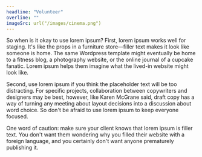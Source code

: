 ```yaml
---
headline: "Volunteer"
overline: ""
imageSrc: url("/images/cinema.png")
---
```


So when is it okay to use lorem ipsum? First, lorem ipsum works well for staging. It's like the props in a furniture store—filler text makes it look like someone is home. The same Wordpress template might eventually be home to a fitness blog, a photography website, or the online journal of a cupcake fanatic. Lorem ipsum helps them imagine what the lived-in website might look like.

Second, use lorem ipsum if you think the placeholder text will be too distracting. For specific projects, collaboration between copywriters and designers may be best, however, like Karen McGrane said, draft copy has a way of turning any meeting about layout decisions into a discussion about word choice. So don't be afraid to use lorem ipsum to keep everyone focused.

One word of caution: make sure your client knows that lorem ipsum is filler text. You don't want them wondering why you filled their website with a foreign language, and you certainly don't want anyone prematurely publishing it.
